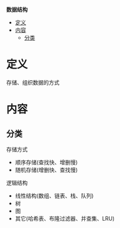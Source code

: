 **数据结构**
- [定义](#定义)
- [内容](#内容)
  - [分类](#分类)

# 定义 #
存储、组织数据的方式

# 内容 #
## 分类 ##
存储方式  
  - 顺序存储(查找快、增删慢)
  - 随机存储(增删快、查找慢)

逻辑结构  
  - 线性结构(数组、链表、栈、队列)
  - 树
  - 图
  - 其它(哈希表、布隆过滤器、并查集、LRU)